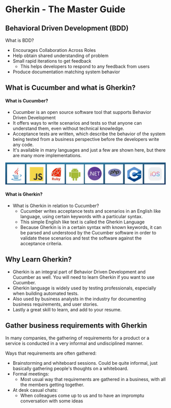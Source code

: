 # Gherkin - The Master Guide

## Behavioral Driven Development (BDD)

What is BDD?

- Encourages Collaboration Across Roles
- Help obtain shared understanding of problem
- Small rapid iterations to get feedback
  - This helps developers to respond to any feedback from users
- Produce documentation matching system behavior

## What is Cucumber and what is Gherkin?

#### What is Cucumber?
- Cucumber is an open source software tool that supports Behavior Driven Development
- It offers ways to write scenarios and tests so that anyone can understand them, even without technical knowledge.
- Acceptance tests are written, which describe the behavior of the system being tested from a business perspective before the developers write any code. 
- It's available in many languages and just a few are shown here, but there are many more implementations. 

![alt text](image.png)

#### What is Gherkin?
- What is Gherkin in relation to Cucumber?
  - Cucumber writes acceptance tests and scenarios in an English like language, using certain keywords with a particular syntax.
  - This simple English like text is called the Gherkin Language
  - Because Gherkin is in a certain syntax with known keywords, it can be parsed and understood by the Cucumber software in order to validate these scenarios and test the software against the acceptance criteria. 

## Why Learn Gherkin?
- Gherkin is an integral part of Behavior Driven Development and Cucumber as well. You will need to learn Gherkin if you want to use Cucumber.
- Gherkin language is widely used by testing professionals, especially when building automated tests. 
- Also used by business analysts in the industry for documenting business requirements, and user stories. 
- Lastly a great skill to learn, and add to your resume. 

## Gather business requirements with Gherkin
In many companies, the gathering of requirements for a product or a service is conducted in a very informal and undisciplined manner. 

Ways that requirements are often gathered:

- Brainstorming and whiteboard sessions. Could be quite informal, just basically gathering people's thoughts on a whiteboard. 
- Formal meetings:  
  - Most usual way that requirements are gathered in a business, with all the members getting together.
- At desk casual chats:
  - When colleagues come up to us and to have an impromptu conversation with some ideas

